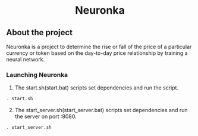 # **<p align="center">Neuronka</p>**

## **About the project**

Neuronka is a project to determine the rise or fall of the price of a particular currency or token based on the day-to-day price relationship by training a neural network.

### **Launching Neuronka**

1. The start.sh(start.bat) scripts set dependencies and run the script.
``` bash
. start.sh
```

2. The start_server.sh(start_server.bat) scripts set dependencies and run the server on port :8080.
``` bash
. start_server.sh
```

